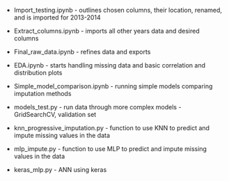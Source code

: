 - Import_testing.ipynb - outlines chosen columns, their location, renamed, and is imported for 2013-2014
- Extract_columns.ipynb - imports all other years data and desired columns
- Final_raw_data.ipynb - refines data and exports
- EDA.ipynb - starts handling missing data and basic correlation and distribution plots

- Simple_model_comparison.ipynb - running simple models comparing imputation methods

- models_test.py - run data through more complex models - GridSearchCV, validation set
- knn_progressive_imputation.py - function to use KNN to predict and impute missing values in the data
- mlp_impute.py - function to use MLP to predict and impute missing values in the data
- keras_mlp.py - ANN using keras
